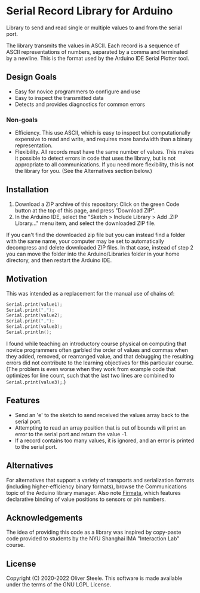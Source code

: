 # Serial Record Library for Arduino

Library to send and read single or multiple values to and from the serial port.

The library transmits the values in ASCII. Each record is a sequence of ASCII
representations of numbers, separated by a comma and terminated by a newline.
This is the format used by the Arduino IDE Serial Plotter tool.

## Design Goals

- Easy for novice programmers to configure and use
- Easy to inspect the transmitted data
- Detects and provides diagnostics for common errors

### Non-goals

- Efficiency. This use ASCII, which is easy to inspect but computationally expensive to
  read and write, and requires more bandwidth than a binary representation.
- Flexibility. All records must have the same number of values. This makes it
  possible to detect errors in code that uses the library, but is not
  appropriate to all communications. If you need more flexibility, this is not
  the library for you. (See the Alternatives section below.)

## Installation

1. Download a ZIP archive of this repository: Click on the green Code button at
   the top of this page, and press "Download ZIP".
2. In the Arduino IDE, select the "Sketch > Include Library > Add .ZIP Library…"
   menu item, and select the downloaded ZIP file.

If you can't find the downloaded zip file but you can instead find a folder with
the same name, your computer may be set to automatically decompress and delete
downloaded ZIP files. In that case, instead of step 2 you can move the folder
into the Arduino/Libraries folder in your home directory, and then restart the
Arduino IDE.

## Motivation

This was intended as a replacement for the manual use of chains of:

```c++
Serial.print(value1);
Serial.print(",");
Serial.print(value2);
Serial.print(",");
Serial.print(value3);
Serial.println();
```

I found while teaching an introductory course physical on computing that novice
programmers often garbled the order of values and commas when they added,
removed, or rearranged value, and that debugging the resulting errors did not
contribute to the learning objectives for this particular course. (The problem
is even worse when they work from example code that optimizes for line count,
such that the last two lines are combined to `Serial.print(value3);`.)

## Features

- Send an 'e' to the sketch to send received the values array back to the serial
  port.
- Attempting to read an array position that is out of bounds will print an error
  to the serial port and return the value -1.
- If a record contains too many values, it is ignored, and an error is printed
  to the serial port.

## Alternatives

For alternatives that support a variety of transports and serialization formats
(including higher-efficiency binary formats), browse the Communications topic of
the Arduino library manager. Also note
[Firmata](https://github.com/firmata/arduino), which features declarative
binding of value positions to sensors or pin numbers.

## Acknowledgements

The idea of providing this code as a library was inspired by copy-paste code
provided to students by the NYU Shanghai IMA "Interaction Lab" course.

## License

Copyright (C) 2020-2022 Oliver Steele. This software is made available under the
terms of the GNU LGPL License.
